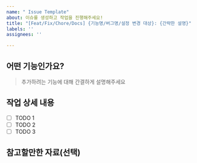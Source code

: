 ```yaml
---
name: " Issue Template"
about: 이슈를 생성하고 작업을 진행해주세요!
title: "[Feat/Fix/Chore/Docs] {기능명/버그명/설정 변경 대상}: {간략한 설명}"
labels: ''
assignees: ''

---
```


## 어떤 기능인가요?

> 추가하려는 기능에 대해 간결하게 설명해주세요

## 작업 상세 내용

- [ ] TODO 1
- [ ] TODO 2
- [ ] TODO 3

## 참고할만한 자료(선택)
